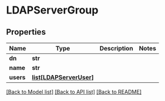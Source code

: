 # LDAPServerGroup

## Properties

Name | Type | Description | Notes
------------ | ------------- | ------------- | -------------
**dn** | **str** |  | 
**name** | **str** |  | 
**users** | [**list[LDAPServerUser]**](LDAPServerUser.md) |  | 

[[Back to Model list]](../#documentation-for-models) [[Back to API list]](../#documentation-for-api-endpoints) [[Back to README]](../)


